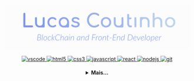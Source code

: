 <div align="center">
<img src="https://github.com/lucasdcoutinh0/lucasdcoutinh0/blob/main/Logo.png"/>
</div>

  <p align="center">
   <a href="https://code.visualstudio.com/">
      <img src="https://cdn.jsdelivr.net/gh/devicons/devicon/icons/vscode/vscode-original.svg" alt="vscode" width="40" height="40"/>
   </a>
   <a href="https://developer.mozilla.org/pt-BR/docs/Web/HTML">
      <img src="https://cdn.jsdelivr.net/gh/devicons/devicon/icons/html5/html5-plain.svg" alt="html5" width="40" height="40"/>
   </a>
   <a href="https://developer.mozilla.org/pt-BR/docs/Web/CSS">
      <img src="https://cdn.jsdelivr.net/gh/devicons/devicon/icons/css3/css3-plain.svg" alt="css3" width="40" height="40"/>
   </a>
   <a href="https://developer.mozilla.org/en-US/docs/Web/JavaScript">
      <img src="https://cdn.jsdelivr.net/gh/devicons/devicon/icons/javascript/javascript-original.svg" alt="javascript" width="40" height="40"/>
   </a>
   <a href="https://nextjs.org/">
      <img src="https://cdn.jsdelivr.net/gh/devicons/devicon/icons/react/react-original.svg" alt="react" width="40" height="40"/>
   </a>
   <a href="https://nodejs.org">
      <img src="https://cdn.jsdelivr.net/gh/devicons/devicon/icons/nodejs/nodejs-original.svg" alt="nodejs" width="40" height="40"/>
   </a>
   </a>
   <a href="https://git-scm.com/">
      <img src="https://cdn.jsdelivr.net/gh/devicons/devicon/icons/git/git-original.svg" alt="git" width="40" height="40"/>
   </a>
</p>

<h4 align="center">
<details>
<summary>Mais...</summary>
<h1 align="center"><img src="https://media.giphy.com/media/hvRJCLFzcasrR4ia7z/giphy.gif" width="25px">Hi, my name is Lucas Coutinho</h1></img>

<p align="center">
  <a href="https://github.com/seu-usuario">
    <img
      align="center"
      height="150em"
      src="https://github-readme-stats.vercel.app/api?username=lucasdcoutinh0&show_icons=true&include_all_commits=true&count_private=true&theme=tokyonight"
    />
  </a>
  <a href="https://github.com/lucasdcoutinh0">
    <img
      align="center"
      height="150em"
      src="https://github-readme-stats.vercel.app/api/top-langs/?username=lucasdcoutinh0&show_icons=true&include_all_commits=true&count_private=true&layout=compact&theme=tokyonight"
    />
  </a>
</p>

<h3 align="center">Working on:</h3>

<p align="center">
  <a href="https://github.com/lucasdcoutinh0/solid-frontend-homework">
    <img
      align="center"
      height="120em"
      src="https://github-readme-stats.vercel.app/api/pin/?username=lucasdcoutinh0&repo=solid-frontend-homework&theme=tokyonight">
    </img>
  </a>
</p>

<h3 align="center">Hi, welcome to my github, my name is lucas im from Brasil, i have 20 years old and im a WebDeveloper certified by the Jhons Hopkins University. I currently have JS as the main language, but I am dedicating myself to the study of solidity </h3>

<p align="center">
  <a href="https://instagram.com/lucas.dcoutinho/">
    <img
      align="center"
      src="https://img.shields.io/badge/Instagram-1C1C1C?style=for-the-badge&logo=instagram&logoColor=00FFFF"
    />
  </a>
  <a href="https://twitter.com/lucasncoutinhoo">
    <img
      align="center"
      src="https://img.shields.io/badge/Twitter-1C1C1C?style=for-the-badge&logo=twitter&logoColor=00FFFF"
    />
  </a>
  <a href="https://www.linkedin.com/in/lucasdcoutinho/">
    <img
         align="center"
         src="https://img.shields.io/badge/LinkedIn-1C1C1C?style=for-the-badge&logo=linkedin&logoColor=00FFFF"
  </a>
</p>
<h5 align="center">@lucasdcoutinh0</h5>
</details>
